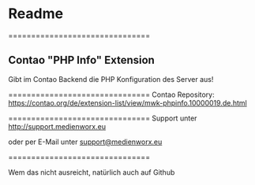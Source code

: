 # Readme
===============================

## Contao "PHP Info" Extension
Gibt im Contao Backend die PHP Konfiguration des Server aus!

===============================
Contao Repository:
https://contao.org/de/extension-list/view/mwk-phpinfo.10000019.de.html

===============================
Support unter 
http://support.medienworx.eu

oder per E-Mail unter
support@medienworx.eu

===============================

Wem das nicht ausreicht, natürlich auch auf Github